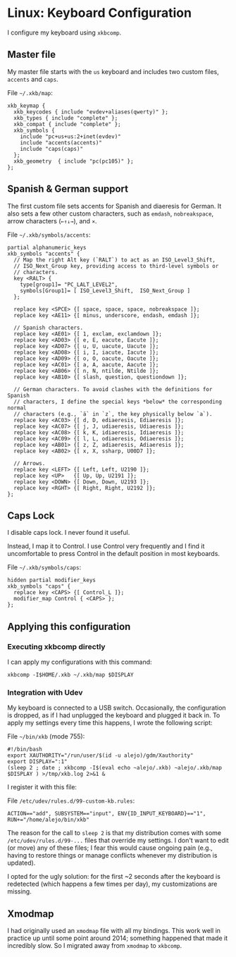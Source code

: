 # Linux: Keyboard Configuration

I configure my keyboard using `xkbcomp`.

## Master file

My master file starts with the `us` keyboard and includes two custom files,
`accents` and `caps`.

File `~/.xkb/map`:

    xkb_keymap {
      xkb_keycodes { include "evdev+aliases(qwerty)" };
      xkb_types { include "complete" };
      xkb_compat { include "complete" };
      xkb_symbols {
        include "pc+us+us:2+inet(evdev)"
        include "accents(accents)"
        include "caps(caps)"
      };
      xkb_geometry  { include "pc(pc105)" };
    };

## Spanish & German support

The first custom file sets accents for Spanish and diaeresis for German.
It also sets a few other custom characters, such as `emdash`, `nobreakspace`,
arrow characters (`←↑↓→`), and `×`.

File `~/.xkb/symbols/accents`:

    partial alphanumeric_keys
    xkb_symbols "accents" {
      // Map the right Alt key (`RALT`) to act as an ISO_Level3_Shift,
      // ISO_Next_Group key, providing access to third-level symbols or
      // characters.
      key <RALT> {
        type[group1]= "PC_LALT_LEVEL2",
        symbols[Group1]= [ ISO_Level3_Shift,  ISO_Next_Group ]
      };

      replace key <SPCE> {[ space, space, space, nobreakspace ]};
      replace key <AE11> {[ minus, underscore, endash, emdash ]};

      // Spanish characters.
      replace key <AE01> {[ 1, exclam, exclamdown ]};
      replace key <AD03> {[ e, E, eacute, Eacute ]};
      replace key <AD07> {[ u, U, uacute, Uacute ]};
      replace key <AD08> {[ i, I, iacute, Iacute ]};
      replace key <AD09> {[ o, O, oacute, Oacute ]};
      replace key <AC01> {[ a, A, aacute, Aacute ]};
      replace key <AB06> {[ n, N, ntilde, Ntilde ]};
      replace key <AB10> {[ slash, question, questiondown ]};

      // German characters. To avoid clashes with the definitions for Spanish
      // characters, I define the special keys *below* the corresponding normal
      // characters (e.g., `ä` in `z`, the key physically below `a`).
      replace key <AC03> {[ d, D, ediaeresis, Ediaeresis ]};
      replace key <AC07> {[ j, J, udiaeresis, Udiaeresis ]};
      replace key <AC08> {[ k, K, idiaeresis, Idiaeresis ]};
      replace key <AC09> {[ l, L, odiaeresis, Odiaeresis ]};
      replace key <AB01> {[ z, Z, adiaeresis, Adiaeresis ]};
      replace key <AB02> {[ x, X, ssharp, U00D7 ]};

      // Arrows.
      replace key <LEFT> {[ Left, Left, U2190 ]};
      replace key <UP>   {[ Up, Up, U2191 ]};
      replace key <DOWN> {[ Down, Down, U2193 ]};
      replace key <RGHT> {[ Right, Right, U2192 ]};
    };

## Caps Lock

I disable caps lock.
I never found it useful.

Instead, I map it to Control.
I use Control very frequently
and I find it uncomfortable to press Control
in the default position in most keyboards.

File `~/.xkb/symbols/caps`:

    hidden partial modifier_keys
    xkb_symbols "caps" {
      replace key <CAPS> {[ Control_L ]};
      modifier_map Control { <CAPS> };
    };

## Applying this configuration

### Executing xkbcomp directly

I can apply my configurations with this command:

    xkbcomp -I$HOME/.xkb ~/.xkb/map $DISPLAY

### Integration with Udev

My keyboard is connected to a USB switch.
Occasionally, the configuration is dropped, as if I had unplugged the keyboard and plugged it back in.
To apply my settings every time this happens, I wrote the following script:

File `~/bin/xkb` (mode 755):

    #!/bin/bash
    export XAUTHORITY="/run/user/$(id -u alejo)/gdm/Xauthority"
    export DISPLAY=":1"
    (sleep 2 ; date ; xkbcomp -I$(eval echo ~alejo/.xkb) ~alejo/.xkb/map $DISPLAY ) >/tmp/xkb.log 2>&1 &

I register it with this file:

File `/etc/udev/rules.d/99-custom-kb.rules`:

    ACTION=="add", SUBSYSTEM=="input", ENV{ID_INPUT_KEYBOARD}=="1", RUN+="/home/alejo/bin/xkb"

The reason for the call to `sleep 2` is that my distribution comes with some `/etc/udev/rules.d/99-...` files that override my settings.
I don't want to edit (or move) any of these files;
I fear this would cause ongoing pain
(e.g., having to restore things or manage conflicts whenever my distribution is updated).

I opted for the ugly solution:
for the first ~2 seconds after the keyboard is redetected (which happens a few times per day), my customizations are missing.

## Xmodmap

I had originally used an `xmodmap` file with all my bindings.
This work well in practice up until some point around 2014;
something happened that made it incredibly slow.
So I migrated away from `xmodmap` to `xkbcomp`.
